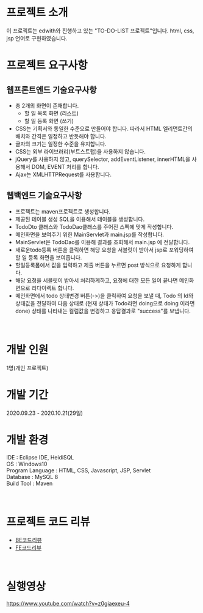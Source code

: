 # 프로젝트 소개

이 프로젝트는 edwith와 진행하고 있는 "TO-DO-LIST 프로젝트"입니다. html, css, jsp 언어로 구현하였습니다.
<br/>

# 프로젝트 요구사항
## 웹프론트엔드 기술요구사항

- 총 2개의 화면이 존재합니다.
  - 할 일 목록 화면 (리스트)
  - 할 일 등록 화면 (쓰기)
- CSS는 기획서와 동일한 수준으로 만들어야 합니다. 따라서 HTML 엘리먼트간의 배치와 간격은 일정하고 반듯해야 합니다.
- 글자의 크기는 일정한 수준을 유지합니다.
- CSS는 외부 라이브러리(부트스트랩)을 사용하지 않습니다.
- jQuery를 사용하지 않고, querySelector, addEventListener, innerHTML을 사용해서 DOM, EVENT 처리를 합니다.
- Ajax는 XMLHTTPRequest를 사용합니다.

## 웹백엔드 기술요구사항

- 프로젝트는 maven프로젝트로 생성합니다.
- 제공된 테이블 생성 SQL을 이용해서 테이블을 생성합니다.
- TodoDto 클래스와 TodoDao클래스를 주어진 스펙에 맞게 작성합니다.
- 메인화면을 보여주기 위한 MainServlet과 main.jsp를 작성합니다.
- MainServlet은 TodoDao를 이용해 결과를 조회해서 main.jsp 에 전달합니다.
- 새로운todo등록 버튼을 클릭하면 해당 요청을 서블릿이 받아서 jsp로 포워딩하여 할 일 등록 화면을 보여줍니다.
- 할일등록폼에서 값을 입력하고 제출 버튼을 누르면 post 방식으로 요청하게 합니다.
- 해당 요청을 서블릿이 받아서 처리하게하고, 요청에 대한 모든 일이 끝나면 메인화면으로 리다이렉트 합니다.
- 메인화면에서 todo 상태변경 버튼(->)을 클릭하여 요청을 보낼 때, Todo 의 Id와 상태값을 전달하여 다음 상태로 (현재 상태가 Todo라면 doing으로 doing 이라면 done) 상태를 나타내는 컬럼값을 변경하고 응답결과로 "success"를 보냅니다.
<br/>

# 개발 인원

1명(개인 프로젝트)
<br/>

# 개발 기간

2020.09.23 - 2020.10.21(29일)
<br/>

# 개발 환경

IDE : Eclipse IDE, HeidiSQL<br/>
OS : Windows10<br/>
Program Language : HTML, CSS, Javascript, JSP, Servlet<br/>
Database : MySQL 8<br/>
Build Tool : Maven<br/>

<br/>

# 프로젝트 코드 리뷰
- [BE코드리뷰](https://kimmy100b.github.io/codereview/2020/10/30/edwith-codereview/)
- [FE코드리뷰](https://kimmy100b.github.io/codereview/2020/11/09/edwith-codereview/)
<br/>

# 실행영상
https://www.youtube.com/watch?v=z0giaexeu-4
